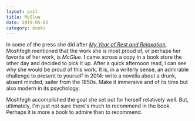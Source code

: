 ```yaml
---
layout: post
title: McGlue
date: 2019-05-03
category: books
---
```


In some of the press she did after <em><a href="https://www.goodreads.com/review/show/2464106419?book_show_action=false&from_review_page=1">My Year of Rest and Relaxation</a></em>, Moshfegh mentioned that the work she is most proud of, or perhaps her favorite of her work, is <em>McGlue</em>. I came across a copy in a book store the other day and decided to pick it up. After a quick afternoon read, I can see why she would be proud of this work. It is, in a writerly sense, an admirable challenge to present to yourself in 2014: write a novella about a drunk, absent minded, sailer from the 1850s. Make it immersive and of its time but also modern in its psychology. 

Moshfegh accomplished the goal she set out for herself relatively well. But, ultimately, I'm just not sure there's much to recommend in the book. Perhaps it is more a book to admire than to recommend.